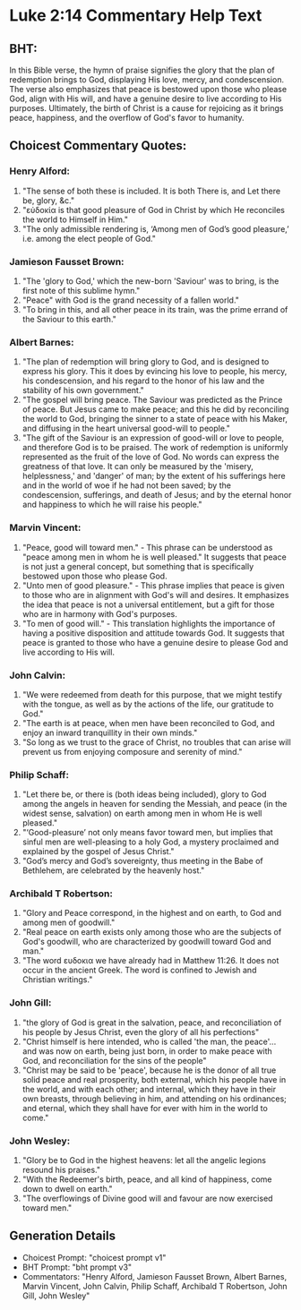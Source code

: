 # Luke 2:14 Commentary Help Text

## BHT:
In this Bible verse, the hymn of praise signifies the glory that the plan of redemption brings to God, displaying His love, mercy, and condescension. The verse also emphasizes that peace is bestowed upon those who please God, align with His will, and have a genuine desire to live according to His purposes. Ultimately, the birth of Christ is a cause for rejoicing as it brings peace, happiness, and the overflow of God's favor to humanity.

## Choicest Commentary Quotes:
### Henry Alford:
1. "The sense of both these is included. It is both There is, and Let there be, glory, &c."
2. "εὐδοκία is that good pleasure of God in Christ by which He reconciles the world to Himself in Him."
3. "The only admissible rendering is, ‘Among men of God’s good pleasure,’ i.e. among the elect people of God."

### Jamieson Fausset Brown:
1. "The 'glory to God,' which the new-born 'Saviour' was to bring, is the first note of this sublime hymn."
2. "Peace" with God is the grand necessity of a fallen world."
3. "To bring in this, and all other peace in its train, was the prime errand of the Saviour to this earth."

### Albert Barnes:
1. "The plan of redemption will bring glory to God, and is designed to express his glory. This it does by evincing his love to people, his mercy, his condescension, and his regard to the honor of his law and the stability of his own government."
2. "The gospel will bring peace. The Saviour was predicted as the Prince of peace. But Jesus came to make peace; and this he did by reconciling the world to God, bringing the sinner to a state of peace with his Maker, and diffusing in the heart universal good-will to people."
3. "The gift of the Saviour is an expression of good-will or love to people, and therefore God is to be praised. The work of redemption is uniformly represented as the fruit of the love of God. No words can express the greatness of that love. It can only be measured by the 'misery, helplessness,' and 'danger' of man; by the extent of his sufferings here and in the world of woe if he had not been saved; by the condescension, sufferings, and death of Jesus; and by the eternal honor and happiness to which he will raise his people."

### Marvin Vincent:
1. "Peace, good will toward men." - This phrase can be understood as "peace among men in whom he is well pleased." It suggests that peace is not just a general concept, but something that is specifically bestowed upon those who please God.
2. "Unto men of good pleasure." - This phrase implies that peace is given to those who are in alignment with God's will and desires. It emphasizes the idea that peace is not a universal entitlement, but a gift for those who are in harmony with God's purposes.
3. "To men of good will." - This translation highlights the importance of having a positive disposition and attitude towards God. It suggests that peace is granted to those who have a genuine desire to please God and live according to His will.

### John Calvin:
1. "We were redeemed from death for this purpose, that we might testify with the tongue, as well as by the actions of the life, our gratitude to God."
2. "The earth is at peace, when men have been reconciled to God, and enjoy an inward tranquillity in their own minds."
3. "So long as we trust to the grace of Christ, no troubles that can arise will prevent us from enjoying composure and serenity of mind."

### Philip Schaff:
1. "Let there be, or there is (both ideas being included), glory to God among the angels in heaven for sending the Messiah, and peace (in the widest sense, salvation) on earth among men in whom He is well pleased."
2. "‘Good-pleasure’ not only means favor toward men, but implies that sinful men are well-pleasing to a holy God, a mystery proclaimed and explained by the gospel of Jesus Christ."
3. "God’s mercy and God’s sovereignty, thus meeting in the Babe of Bethlehem, are celebrated by the heavenly host."

### Archibald T Robertson:
1. "Glory and Peace correspond, in the highest and on earth, to God and among men of goodwill."
2. "Real peace on earth exists only among those who are the subjects of God's goodwill, who are characterized by goodwill toward God and man."
3. "The word ευδοκια we have already had in Matthew 11:26. It does not occur in the ancient Greek. The word is confined to Jewish and Christian writings."

### John Gill:
1. "the glory of God is great in the salvation, peace, and reconciliation of his people by Jesus Christ, even the glory of all his perfections"
2. "Christ himself is here intended, who is called 'the man, the peace'... and was now on earth, being just born, in order to make peace with God, and reconciliation for the sins of the people"
3. "Christ may be said to be 'peace', because he is the donor of all true solid peace and real prosperity, both external, which his people have in the world, and with each other; and internal, which they have in their own breasts, through believing in him, and attending on his ordinances; and eternal, which they shall have for ever with him in the world to come."

### John Wesley:
1. "Glory be to God in the highest heavens: let all the angelic legions resound his praises." 
2. "With the Redeemer's birth, peace, and all kind of happiness, come down to dwell on earth." 
3. "The overflowings of Divine good will and favour are now exercised toward men."


## Generation Details
- Choicest Prompt: "choicest prompt v1"
- BHT Prompt: "bht prompt v3"
- Commentators: "Henry Alford, Jamieson Fausset Brown, Albert Barnes, Marvin Vincent, John Calvin, Philip Schaff, Archibald T Robertson, John Gill, John Wesley"
